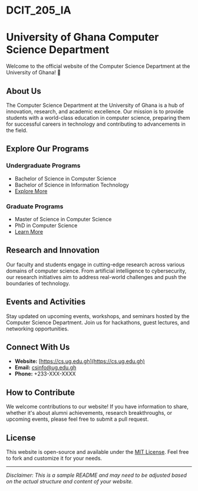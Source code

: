 # DCIT_205_IA
# University of Ghana Computer Science Department

Welcome to the official website of the Computer Science Department at the University of Ghana! 🚀

## About Us

The Computer Science Department at the University of Ghana is a hub of innovation, research, and academic excellence. Our mission is to provide students with a world-class education in computer science, preparing them for successful careers in technology and contributing to advancements in the field.

## Explore Our Programs

### Undergraduate Programs

- Bachelor of Science in Computer Science
- Bachelor of Science in Information Technology
- [Explore More](#)

### Graduate Programs

- Master of Science in Computer Science
- PhD in Computer Science
- [Learn More](#)

## Research and Innovation

Our faculty and students engage in cutting-edge research across various domains of computer science. From artificial intelligence to cybersecurity, our research initiatives aim to address real-world challenges and push the boundaries of technology.

## Events and Activities

Stay updated on upcoming events, workshops, and seminars hosted by the Computer Science Department. Join us for hackathons, guest lectures, and networking opportunities.

## Connect With Us

- **Website:** [https://cs.ug.edu.gh](https://cs.ug.edu.gh)
- **Email:** csinfo@ug.edu.gh
- **Phone:** +233-XXX-XXXX

## How to Contribute

We welcome contributions to our website! If you have information to share, whether it's about alumni achievements, research breakthroughs, or upcoming events, please feel free to submit a pull request.

## License

This website is open-source and available under the [MIT License](LICENSE). Feel free to fork and customize it for your needs.

---

*Disclaimer: This is a sample README and may need to be adjusted based on the actual structure and content of your website.*
